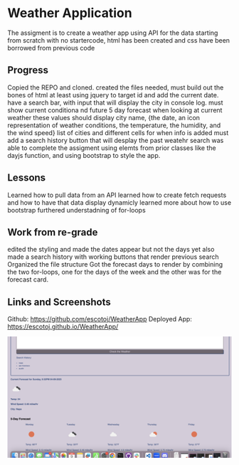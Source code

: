 # Weather Application
The assigment is to create a weather app using API for the data
starting from scratch with no startercode, html has been created and css have been borrowed from previous code


## Progress
Copied the REPO and cloned. 
created the files needed, must build out the bones of html at least 
using jquery to target id and add the current date.
have a search bar, with input that will display the city in console log.
must show current conditiona nd future 5 day forecast
when looking at current weather these values should display city name, {the date, an icon representation of weather conditions, the temperature, the humidity, and the wind speed}
list of cities and different cells for when info is added
must add a search history button that will desplay the past weatehr search
was able to complete the assigment using elemts from prior classes like the dayjs function, and using bootstrap to style the app. 

## Lessons 
Learned how to pull data from an API
learned how to create fetch requests and how to have that data display dynamicly
learned more about how to use bootstrap
furthered understadning of for-loops

## Work from re-grade
edited the styling and made the dates appear but not the days yet
also made a search history with working buttons that render previous search 
Organized the file structure
Got the forecast days to render by combining the two for-loops, one for the days of the week and the other was for the forecast card. 


## Links and Screenshots
Github: https://github.com/escotoj/WeatherApp 
Deployed App: https://escotoj.github.io/WeatherApp/ 

![this is an image](assets/WeatherAppregrade.png)

